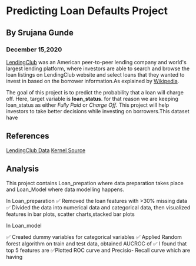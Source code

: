 # Predicting Loan Defaults Project

## By Srujana Gunde
### December 15,2020

[LendingClub](https://www.lendingclub.com/) was an American peer-to-peer lending company and world's largest lending platform, where investors are able to search and browse the loan listings on LendingClub website and select loans that they wanted to invest in based on the borrower information.As explained by [Wikipedia](https://en.wikipedia.org/wiki/LendingClub).

The goal of this project is to predict the probability that a loan will charge off. Here, target variable is **loan_status**. for that reason we are keeping loan_status as either *Fully Paid* or *Charge Off*. This project will help investors to take better decisions while investing on borrowers.This dataset have 

## References

[LendingClub Data]( https://www.kaggle.com/wordsforthewise/lending-club)
[Kernel Source](https://www.kaggle.com/pileatedperch/predicting-charge-off-from-initial-listing-data)

## Analysis

This project contains Loan_prepation where data preparation takes place and Loan_Model where data modelling happens.

In Loan_preparation
:white_check_mark: Removed the loan features with >30% missing data 
:white_check_mark: Divided the data into numerical data and categorical data, then visualized features in bar plots, scatter charts,stacked bar plots

In Loan_model

:white_check_mark: Created dummy variables for categorical variables
:white_check_mark: Applied Random forest algorithm on train and test data, obtained AUCROC of 
:white_check_mark: I found that top 5 features are 
:white_check_mark:Plotted ROC curve and Precisio- Recall curve which are having 
